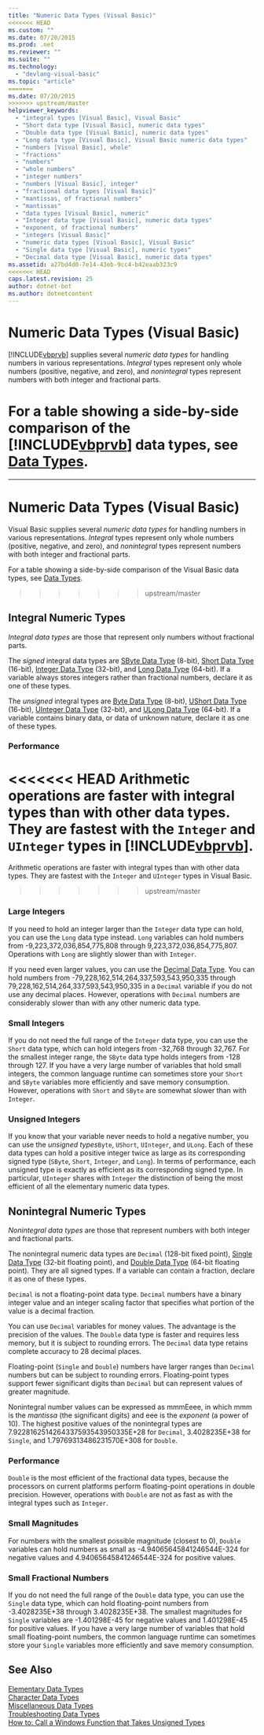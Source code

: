 ```yaml
---
title: "Numeric Data Types (Visual Basic)"
<<<<<<< HEAD
ms.custom: ""
ms.date: 07/20/2015
ms.prod: .net
ms.reviewer: ""
ms.suite: ""
ms.technology: 
  - "devlang-visual-basic"
ms.topic: "article"
=======
ms.date: 07/20/2015
>>>>>>> upstream/master
helpviewer_keywords: 
  - "integral types [Visual Basic], Visual Basic"
  - "Short data type [Visual Basic], numeric data types"
  - "Double data type [Visual Basic], numeric data types"
  - "Long data type [Visual Basic], Visual Basic numeric data types"
  - "numbers [Visual Basic], whole"
  - "fractions"
  - "numbers"
  - "whole numbers"
  - "integer numbers"
  - "numbers [Visual Basic], integer"
  - "fractional data types [Visual Basic]"
  - "mantissas, of fractional numbers"
  - "mantissas"
  - "data types [Visual Basic], numeric"
  - "Integer data type [Visual Basic], numeric data types"
  - "exponent, of fractional numbers"
  - "integers [Visual Basic]"
  - "numeric data types [Visual Basic], Visual Basic"
  - "Single data type [Visual Basic], numeric types"
  - "Decimal data type [Visual Basic], numeric data types"
ms.assetid: a27bd4d0-7e14-43eb-9cc4-b42eaab323c9
<<<<<<< HEAD
caps.latest.revision: 25
author: dotnet-bot
ms.author: dotnetcontent
---
```

# Numeric Data Types (Visual Basic)
[!INCLUDE[vbprvb](~/includes/vbprvb-md.md)] supplies several *numeric data types* for handling numbers in various representations. *Integral* types represent only whole numbers (positive, negative, and zero), and *nonintegral* types represent numbers with both integer and fractional parts.  
  
 For a table showing a side-by-side comparison of the [!INCLUDE[vbprvb](~/includes/vbprvb-md.md)] data types, see [Data Types](../../../../visual-basic/language-reference/data-types/data-type-summary.md).  
=======
---
# Numeric Data Types (Visual Basic)
Visual Basic supplies several *numeric data types* for handling numbers in various representations. *Integral* types represent only whole numbers (positive, negative, and zero), and *nonintegral* types represent numbers with both integer and fractional parts.  
  
 For a table showing a side-by-side comparison of the Visual Basic data types, see [Data Types](../../../../visual-basic/language-reference/data-types/data-type-summary.md).  
>>>>>>> upstream/master
  
## Integral Numeric Types  
 *Integral data types* are those that represent only numbers without fractional parts.  
  
 The *signed* integral data types are [SByte Data Type](../../../../visual-basic/language-reference/data-types/sbyte-data-type.md) (8-bit), [Short Data Type](../../../../visual-basic/language-reference/data-types/short-data-type.md) (16-bit), [Integer Data Type](../../../../visual-basic/language-reference/data-types/integer-data-type.md) (32-bit), and [Long Data Type](../../../../visual-basic/language-reference/data-types/long-data-type.md) (64-bit). If a variable always stores integers rather than fractional numbers, declare it as one of these types.  
  
 The *unsigned* integral types are [Byte Data Type](../../../../visual-basic/language-reference/data-types/byte-data-type.md) (8-bit), [UShort Data Type](../../../../visual-basic/language-reference/data-types/ushort-data-type.md) (16-bit), [UInteger Data Type](../../../../visual-basic/language-reference/data-types/uinteger-data-type.md) (32-bit), and [ULong Data Type](../../../../visual-basic/language-reference/data-types/ulong-data-type.md) (64-bit). If a variable contains binary data, or data of unknown nature, declare it as one of these types.  
  
### Performance  
<<<<<<< HEAD
 Arithmetic operations are faster with integral types than with other data types. They are fastest with the `Integer` and `UInteger` types in [!INCLUDE[vbprvb](~/includes/vbprvb-md.md)].  
=======
 Arithmetic operations are faster with integral types than with other data types. They are fastest with the `Integer` and `UInteger` types in Visual Basic.  
>>>>>>> upstream/master
  
### Large Integers  
 If you need to hold an integer larger than the `Integer` data type can hold, you can use the `Long` data type instead. `Long` variables can hold numbers from -9,223,372,036,854,775,808 through 9,223,372,036,854,775,807. Operations with `Long` are slightly slower than with `Integer`.  
  
 If you need even larger values, you can use the [Decimal Data Type](../../../../visual-basic/language-reference/data-types/decimal-data-type.md). You can hold numbers from -79,228,162,514,264,337,593,543,950,335 through 79,228,162,514,264,337,593,543,950,335 in a `Decimal` variable if you do not use any decimal places. However, operations with `Decimal` numbers are considerably slower than with any other numeric data type.  
  
### Small Integers  
 If you do not need the full range of the `Integer` data type, you can use the `Short` data type, which can hold integers from -32,768 through 32,767. For the smallest integer range, the `SByte` data type holds integers from -128 through 127. If you have a very large number of variables that hold small integers, the common language runtime can sometimes store your `Short` and `SByte` variables more efficiently and save memory consumption. However, operations with `Short` and `SByte` are somewhat slower than with `Integer`.  
  
### Unsigned Integers  
 If you know that your variable never needs to hold a negative number, you can use the *unsigned types*`Byte`, `UShort`, `UInteger`, and `ULong`. Each of these data types can hold a positive integer twice as large as its corresponding signed type (`SByte`, `Short`, `Integer`, and `Long`). In terms of performance, each unsigned type is exactly as efficient as its corresponding signed type. In particular, `UInteger` shares with `Integer` the distinction of being the most efficient of all the elementary numeric data types.  
  
## Nonintegral Numeric Types  
 *Nonintegral data types* are those that represent numbers with both integer and fractional parts.  
  
 The nonintegral numeric data types are `Decimal` (128-bit fixed point), [Single Data Type](../../../../visual-basic/language-reference/data-types/single-data-type.md) (32-bit floating point), and [Double Data Type](../../../../visual-basic/language-reference/data-types/double-data-type.md) (64-bit floating point). They are all signed types. If a variable can contain a fraction, declare it as one of these types.  
  
 `Decimal` is not a floating-point data type. `Decimal` numbers have a binary integer value and an integer scaling factor that specifies what portion of the value is a decimal fraction.  
  
 You can use `Decimal` variables for money values. The advantage is the precision of the values. The `Double` data type is faster and requires less memory, but it is subject to rounding errors. The `Decimal` data type retains complete accuracy to 28 decimal places.  
  
 Floating-point (`Single` and `Double`) numbers have larger ranges than `Decimal` numbers but can be subject to rounding errors. Floating-point types support fewer significant digits than `Decimal` but can represent values of greater magnitude.  
  
 Nonintegral number values can be expressed as mmmEeee, in which mmm is the *mantissa* (the significant digits) and eee is the *exponent* (a power of 10). The highest positive values of the nonintegral types are 7.9228162514264337593543950335E+28 for `Decimal`, 3.4028235E+38 for `Single`, and 1.79769313486231570E+308 for `Double`.  
  
### Performance  
 `Double` is the most efficient of the fractional data types, because the processors on current platforms perform floating-point operations in double precision. However, operations with `Double` are not as fast as with the integral types such as `Integer`.  
  
### Small Magnitudes  
 For numbers with the smallest possible magnitude (closest to 0), `Double` variables can hold numbers as small as -4.94065645841246544E-324 for negative values and 4.94065645841246544E-324 for positive values.  
  
### Small Fractional Numbers  
 If you do not need the full range of the `Double` data type, you can use the `Single` data type, which can hold floating-point numbers from -3.4028235E+38 through 3.4028235E+38. The smallest magnitudes for `Single` variables are -1.401298E-45 for negative values and 1.401298E-45 for positive values. If you have a very large number of variables that hold small floating-point numbers, the common language runtime can sometimes store your `Single` variables more efficiently and save memory consumption.  
  
## See Also  
 [Elementary Data Types](../../../../visual-basic/programming-guide/language-features/data-types/elementary-data-types.md)  
 [Character Data Types](../../../../visual-basic/programming-guide/language-features/data-types/character-data-types.md)  
 [Miscellaneous Data Types](../../../../visual-basic/programming-guide/language-features/data-types/miscellaneous-data-types.md)  
 [Troubleshooting Data Types](../../../../visual-basic/programming-guide/language-features/data-types/troubleshooting-data-types.md)  
 [How to: Call a Windows Function that Takes Unsigned Types](../../../../visual-basic/programming-guide/com-interop/how-to-call-a-windows-function-that-takes-unsigned-types.md)

